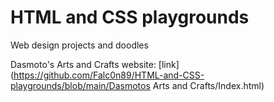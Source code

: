 # HTML and CSS playgrounds
 Web design projects and doodles
 
 
Dasmoto's Arts and Crafts website:
[link](https://github.com/Falc0n89/HTML-and-CSS-playgrounds/blob/main/Dasmotos Arts and Crafts/Index.html)
